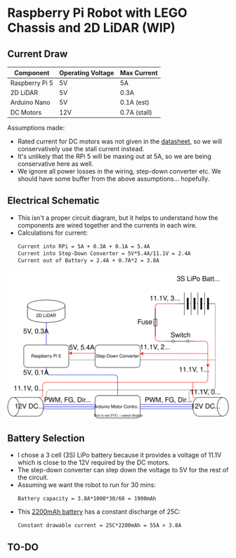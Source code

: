 # Raspberry Pi Robot with LEGO Chassis and 2D LiDAR (WIP)

## Current Draw

| Component      | Operating Voltage | Max Current  |
|----------------|-------------------|--------------|
| Raspberry Pi 5 | 5V                | 5A           |
| 2D LiDAR       | 5V                | 0.3A         |
| Arduino Nano   | 5V                | 0.1A (est)   |
| DC Motors      | 12V               | 0.7A (stall) |

Assumptions made:
- Rated current for DC motors was not given in the [datasheet](https://thepihut.com/products/brushless-dc-motor-with-encoder-12v-159rpm?variant=27740916241), so we will conservatively use the stall current instead.
- It's unlikely that the RPi 5 will be maxing out at 5A, so we are being conservative here as well.
- We ignore all power losses in the wiring, step-down converter etc. We should have some buffer from the above assumptions... hopefully.


## Electrical Schematic

- This isn't a proper circuit diagram, but it helps to understand how the components are wired together and the currents in each wire. 
- Calculations for current:
    ```
    Current into RPi = 5A + 0.3A + 0.1A = 5.4A
    Current into Step-Down Converter = 5V*5.4A/11.1V = 2.4A
    Current out of Battery = 2.4A + 0.7A*2 = 3.8A
    ```

![diagram](schematic.drawio.svg)

## Battery Selection

- I chose a 3 cell (3S) LiPo battery because it provides a voltage of 11.1V which is close to the 12V required by the DC motors.
- The step-down converter can step down the voltage to 5V for the rest of the circuit.
- Assuming we want the robot to run for 30 mins:
    ```
    Battery capacity = 3.8A*1000*30/60 = 1900mAh
    ```
- This [2200mAh battery](https://www.overlander.co.uk/catalog/product/view/id/1771/s/2200mah-3s-11-1v-25c-lipo-battery-xt60-overlander-sport/category/442/) has a constant discharge of 25C:
    ```
    Constant drawable current = 25C*2200mAh = 55A > 3.8A
    ```

## TO-DO


